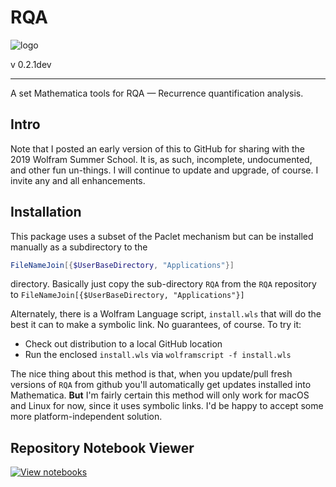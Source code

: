 # RQA

![logo](RQA/Documentation/icon.png)

v 0.2.1dev

***

A set Mathematica tools for RQA — Recurrence quantification analysis.

## Intro

Note that I posted an early version of this to GitHub for sharing with the 2019 Wolfram Summer School. It is, as such, incomplete, undocumented, and other fun un-things. I will continue to update and upgrade, of course. I invite any and all enhancements.

## Installation

This package uses a subset of the Paclet mechanism but can be installed manually as a subdirectory to the 

```mathematica
FileNameJoin[{$UserBaseDirectory, "Applications"}]
```

directory. Basically just copy the sub-directory `RQA` from the `RQA` repository to `FileNameJoin[{$UserBaseDirectory, "Applications"}]`

Alternately, there is a Wolfram Language script, `install.wls` that will do the best it can to make a symbolic link. No guarantees, of course. To try it:

* Check out distribution to a local GitHub location
* Run the enclosed `install.wls` via `wolframscript -f install.wls`

The nice thing about this method is that, when you update/pull fresh versions of `RQA` from github you'll automatically get updates installed into Mathematica. **But** I'm fairly certain this method will only work for macOS and Linux for now, since it uses symbolic links. I'd be happy to accept some more platform-independent solution.

## Repository Notebook Viewer

[![View notebooks](https://wolfr.am/Etv7EZ90)](https://wolfr.am/FFDrp9F5)
